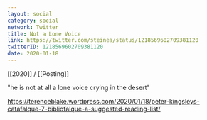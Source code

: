 ```yaml
---
layout: social
category: social
network: Twitter
title: Not a Lone Voice
link: https://twitter.com/steinea/status/1218569602709381120
twitterID: 1218569602709381120
date: 2020-01-18
---
```


[[2020]] / [[Posting]]

"he is not at all a lone voice crying in the desert"

<https://terenceblake.wordpress.com/2020/01/18/peter-kingsleys-catafalque-7-bibliofalque-a-suggested-reading-list/>
